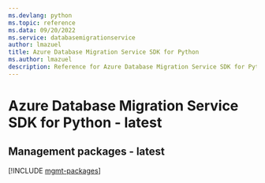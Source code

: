 ```yaml
---
ms.devlang: python
ms.topic: reference
ms.data: 09/20/2022
ms.service: databasemigrationservice
author: lmazuel
title: Azure Database Migration Service SDK for Python
ms.author: lmazuel
description: Reference for Azure Database Migration Service SDK for Python
---
```

# Azure Database Migration Service SDK for Python - latest

## Management packages - latest
[!INCLUDE [mgmt-packages](database-migration-service-mgmt-index.md)]